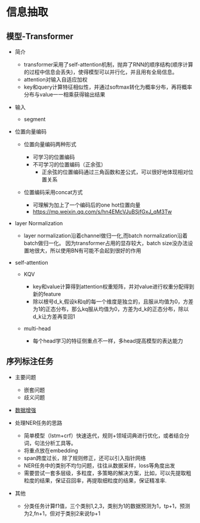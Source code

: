 # 信息抽取

## 模型-Transformer
* 简介
  * transformer采用了self-attention机制，抛弃了RNN的顺序结构(顺序计算的过程中信息会丢失)，使得模型可以并行化，并且用有全局信息。
  * attention对输入自适应加权
  * key和query计算特征相似性，并通过softmax转化为概率分布，再将概率分布与value一一相乘获得输出结果
* 输入
  * segment
* 位置向量编码
  * 位置向量编码两种形式
    * 可学习的位置编码
    * 不可学习的位置编码（正余弦）
        * 正余弦的位置编码通过三角函数和差公式，可以很好地体现相对位置关系
    
  * 位置编码采用concat方式
      * 可理解为加上了一个编码后的one hot位置向量
      * https://mp.weixin.qq.com/s/hn4EMcVJuBSjfGxJ_qM3Tw
      

* layer Normalization
  * layer normalization沿着channel做归一化,而batch normalization沿着batch做归一化。
  因为transformer占用的显存较大，batch size没办法设置地很大，所以使用BN有可能不会起到很好的作用
    
* self-attention
  * KQV
    * key和value计算得到attention权重矩阵，并对value进行权重分配得到新的feature
    * 除以根号d_k,假设k和q的每一个维度是独立的，且服从均值为0，方差为1的正态分布，那么kq服从均值为0，方差为d_k的正态分布，除以d_k让方差再变回1

  * multi-head
    * 每个head学习的特征侧重点不一样，多head提高模型的表达能力
  

## 序列标注任务
* 主要问题
  * 嵌套问题
  * 歧义问题


* [数据增强](../数据增强/文本数据增强/文本数据增强.md)

  
* 处理NER任务的思路
  * 简单模型（lstm+crf）快速迭代，规则+领域词典进行优化，或者结合分词，句法分析工具等。
  * 将重点放在embedding
  * span跨度过长，除了规则修正，还可以引入指针网络
  * NER任务中的类别不均匀问题，往往从数据采样，loss等角度出发
  * 需要尝试一套多层级，多粒度，多策略的解决方案，比如，可以先提取粗粒度的结果，保证召回率，再提取细粒度的结果，保证精准率.

* 其他
  * 分类任务计算f1值，三个类别1,2,3，类别为1的数据预测为1，tp+1，预测为2,fn+1，但对于类别2来说fp+1
  